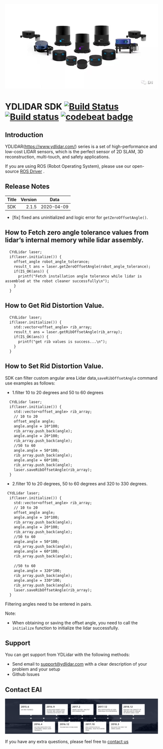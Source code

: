 ![YDLIDAR](image/YDLidar.jpg  "YDLIDAR")

YDLIDAR SDK [![Build Status](https://travis-ci.org/cansik/sdk.svg?branch=samsung)](https://travis-ci.org/cansik/sdk) [![Build status](https://ci.appveyor.com/api/projects/status/2w9xm1dbafbi7xc0?svg=true)](https://ci.appveyor.com/project/cansik/sdk) [![codebeat badge](https://codebeat.co/badges/3d8634b7-84eb-410c-b92b-24bf6875d8ef)](https://codebeat.co/projects/github-com-cansik-sdk-samsung)
=====================================================================


Introduction
-------------------------------------------------------------------------------------------------------------------------------------------------------

YDLIDAR(https://www.ydlidar.com/) series is a set of high-performance and low-cost LIDAR sensors, which is the perfect sensor of 2D SLAM, 3D reconstruction, multi-touch, and safety applications.

If you are using ROS (Robot Operating System), please use our open-source [ROS Driver]( https://github.com/ydlidar/ydlidar) .

Release Notes
-------------------------------------------------------------------------------------------------------------------------------------------------------
| Title      |  Version |  Data |
| :-------- | --------:|  :--: |
| SDK     |  2.1.5 |   2020-04-09  |

- [fix] fixed ans uninitialized and logic error for `getZeroOffsetAngle()`. 

## How to Fetch zero angle tolerance values from lidar’s internal memory while lidar assembly.
```
  CYdLidar laser;
  if(laser.initialize()) {
    offset_angle robot_angle_tolerance;
    result_t ans = laser.getZeroOffsetAngle(robot_angle_tolerance);
    if(IS_OK(ans)) {
      printf("Fetch installation angle tolerance while lidar is assembled at the robot cleaner successfully\n");
    }
  }
```

## How to Get Rid Distortion Value.
```
  CYdLidar laser;
  if(laser.initialize()) {
    std::vector<offset_angle> rib_array;
    result_t ans = laser.getRibOffsetAngle(rib_array);
    if(IS_OK(ans)) {
      printf("get rib values is success...\n");
    }
  }
```

## How to Set Rid Distortion Value.
SDK can filter custom angular area Lidar data,`saveRibOffsetAngle` command use examples as follows:
* 1.filter 10 to 20 degrees and 50 to 60 degrees
```
  CYdLidar laser;
  if(laser.initialize()) {
    std::vector<offset_angle> rib_array;
    // 10 to 20
    offset_angle angle;
    angle.angle = 10*100;
    rib_array.push_back(angle);
    angle.angle = 20*100;
    rib_array.push_back(angle);
    //50 to 60
    angle.angle = 50*100;
    rib_array.push_back(angle);
    angle.angle = 60*100;
    rib_array.push_back(angle);
    laser.saveRibOffsetAngle(rib_array);
  }
```
* 2.filter 10 to 20 degrees, 50 to 60 degrees and 320 to 330 degrees.
```
 CYdLidar laser;
  if(laser.initialize()) {
    std::vector<offset_angle> rib_array;
    // 10 to 20
    offset_angle angle;
    angle.angle = 10*100;
    rib_array.push_back(angle);
    angle.angle = 20*100;
    rib_array.push_back(angle);
    //50 to 60
    angle.angle = 50*100;
    rib_array.push_back(angle);
    angle.angle = 60*100;
    rib_array.push_back(angle);

    //50 to 60
    angle.angle = 320*100;
    rib_array.push_back(angle);
    angle.angle = 330*100;
    rib_array.push_back(angle);
    laser.saveRibOffsetAngle(rib_array);
  }

```
Filtering angles need to be entered in pairs.

Note:
* When obtaining or saving the offset angle, you need to call the `initialize` function to initialize the lidar successfully.

## Support

You can get support from YDLidar with the following methods:
* Send email to support@ydlidar.com with a clear description of your problem and your setup
* Github Issues

## Contact EAI
![Development Path](image/EAI.png)

If you have any extra questions, please feel free to [contact us](http://www.ydlidar.cn/cn/contact)
